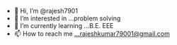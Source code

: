- 👋 Hi, I’m @rajesh7901
- 👀 I’m interested in ...problem solving
- 🌱 I’m currently learning ...B.E. EEE
- 📫 How to reach me ...rajeshkumar79001@gmail.com

<!---
rajesh7901/rajesh7901 is a ✨ special ✨ repository because its `README.md` (this file) appears on your GitHub profile.
You can click the Preview link to take a look at your changes.
--->
